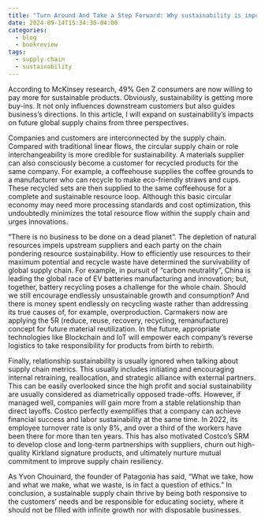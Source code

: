 ```yaml
---
title: "Turn Around And Take a Step Forward: Why sustainability is important for future supply chain"
date: 2024-09-14T15:34:30-04:00
categories:
  - blog
  - bookreview
tags:
  - supply chain
  - sustainability
---
```


According to McKinsey research, 49% Gen Z consumers are now willing to pay more for sustainable products. Obviously, sustainability is getting more buy-ins. It not only influences downstream customers but also guides business’s directions. In this article, I will expand on sustainability’s impacts on future global supply chains from three perspectives. 

Companies and customers are interconnected by the supply chain. Compared with traditional linear flows, the circular supply chain or role interchangeability is more credible for sustainability. A materials supplier can also consciously become a customer for recycled products for the same company. For example, a coffeehouse supplies the coffee grounds to a manufacturer who can recycle to make eco-friendly straws and cups. These recycled sets are then supplied to the same coffeehouse for a complete and sustainable resource loop. Although this basic circular economy may need more processing standards and cost optimization, this undoubtedly minimizes the total resource flow within the supply chain and urges innovations.

“There is no business to be done on a dead planet”. The depletion of natural resources impels upstream suppliers and each party on the chain pondering resource sustainability. How to efficiently use resources to their maximum potential and recycle waste have determined the survivability of global supply chain. For example, in pursuit of “carbon neutrality”, China is leading the global race of EV batteries manufacturing and innovation; but, together, battery recycling poses a challenge for the whole chain. Should we still encourage endlessly unsustainable growth and consumption? And there is money spent endlessly on recycling waste rather than addressing its true causes of, for example, overproduction. Carmakers now are applying the 5R (reduce, reuse, recovery, recycling, remanufacture) concept for future material reutilization. In the future, appropriate technologies like Blockchain and IoT will empower each company’s reverse logistics to take responsibility for products from birth to rebirth.

Finally, relationship sustainability is usually ignored when talking about supply chain metrics. This usually includes initiating and encouraging internal retraining, reallocation, and strategic alliance with external partners. This can be easily overlooked since the high profit and social sustainability are usually considered as diametrically opposed trade-offs. However, if managed well, companies will gain more from a stable relationship than direct layoffs. Costco perfectly exemplifies that a company can achieve financial success and labor sustainability at the same time. In 2022, its employee turnover rate is only 8%, and over a third of the workers have been there for more than ten years. This has also motivated Costco’s SRM to develop close and long-term partnerships with suppliers, churn out high-quality Kirkland signature products, and ultimately nurture mutual commitment to improve supply chain resiliency.

As Yvon Chouinard, the founder of Patagonia has said, “What we take, how and what we make, what we waste, is in fact a question of ethics.” In conclusion, a sustainable supply chain thrive by being both responsive to the customers’ needs and be responsible for educating society, where it should not be filled with infinite growth nor with disposable businesses.

